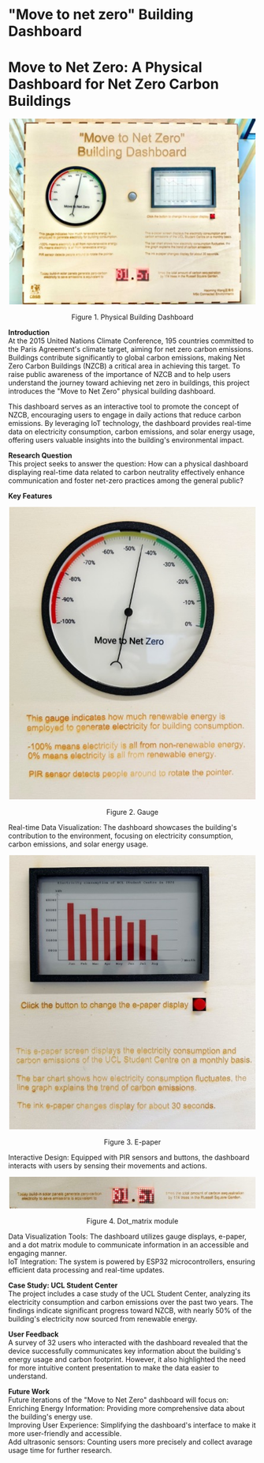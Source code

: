 # "Move to net zero" Building Dashboard  
<h1>Move to Net Zero: A Physical Dashboard for Net Zero Carbon Buildings</h1>  
<div align="center">
<img src="/Images/Dashboard.jpg" alt="Dashboard Image" width="500">
<p>Figure 1. Physical Building Dashboard</p>
</div>

**Introduction**  
At the 2015 United Nations Climate Conference, 195 countries committed to the Paris Agreement's climate target, aiming for net zero carbon emissions. Buildings contribute significantly to global carbon emissions, making Net Zero Carbon Buildings (NZCB) a critical area in achieving this target. To raise public awareness of the importance of NZCB and to help users understand the journey toward achieving net zero in buildings, this project introduces the "Move to Net Zero" physical building dashboard.  

This dashboard serves as an interactive tool to promote the concept of NZCB, encouraging users to engage in daily actions that reduce carbon emissions. By leveraging IoT technology, the dashboard provides real-time data on electricity consumption, carbon emissions, and solar energy usage, offering users valuable insights into the building's environmental impact.  

**Research Question**  
This project seeks to answer the question: How can a physical dashboard displaying real-time data related to carbon neutrality effectively enhance communication and foster net-zero practices among the general public?  

**Key Features**  
<div align="center">
<img src="/Images/Gauge.jpg" alt="Gauge Image" width="500">
<p>Figure 2. Gauge</p>
</div>  

Real-time Data Visualization: The dashboard showcases the building's contribution to the environment, focusing on electricity consumption, carbon emissions, and solar energy usage.  
<div align="center">
<img src="/Images/E-paper.jpg" alt="E-paper Image" width="500">
<p>Figure 3. E-paper</p>
</div>  

Interactive Design: Equipped with PIR sensors and buttons, the dashboard interacts with users by sensing their movements and actions.  
  
<div align="center">
<img src="/Images/Dot_matrix.jpg" alt="Dot_matrix module Image" width="500">
<p>Figure 4. Dot_matrix module</p>
</div>  

Data Visualization Tools: The dashboard utilizes gauge displays, e-paper, and a dot matrix module to communicate information in an accessible and engaging manner.  
IoT Integration: The system is powered by ESP32 microcontrollers, ensuring efficient data processing and real-time updates.  

**Case Study: UCL Student Center**  
The project includes a case study of the UCL Student Center, analyzing its electricity consumption and carbon emissions over the past two years. The findings indicate significant progress toward NZCB, with nearly 50% of the building's electricity now sourced from renewable energy.  

**User Feedback**  
A survey of 32 users who interacted with the dashboard revealed that the device successfully communicates key information about the building's energy usage and carbon footprint. However, it also highlighted the need for more intuitive content presentation to make the data easier to understand.  

**Future Work**  
Future iterations of the "Move to Net Zero" dashboard will focus on:  
Enriching Energy Information: Providing more comprehensive data about the building's energy use.  
Improving User Experience: Simplifying the dashboard's interface to make it more user-friendly and accessible.  
Add ultrasonic sensors: Counting users more precisely and collect avarage usage time for further research.  
